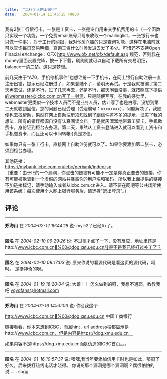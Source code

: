 ```yaml
---
title:  "工行个人网上银行"
date:   2004-01-14 11:46:15 +0800
---
```


我有2张工行银行卡，一张是工资卡，一张是专门用来交手机费用的卡（一个函数只实现一个功能，一个免费email账号只用来收取一个mailinglist，一张银行卡也只做一件事），对于工行的网银，我对他感兴趣的只是查询功能，这样在电脑前就可以查询每日交易明细，查询工资什么时候发进去发了多少。可惜还不支持Open Finacial eXchange：OFX http://www.ofx.net/ofx/default.asp 规范，否则我在money里面设置完毕，按一下下载，刷刷刷就可以自动下载所有交易明细，balance一清二楚。这只是梦想。  

前几天由于“A70，手机停机事件”也想注册一下手机卡，在网上银行自助注册一直注册出错，提示已经注册过了，如果登陆不了，请明天再试。于是我就被骗了第二天再去试，还是不行，过了几天再去，还是不行，那天闲着没事，就按照底下提供的webmaster@icbc.com.cn写了一封信，只是随便写写，在我的感觉里，webmaster更类似一个技术人员而不是业务人员，估计写了也是白写，没想到第二天就收到回信，您的问题已经受理（受理编号：xxxxxxxx），问题解决了，我随便也去找帮助，果然在网上自助注册须知找到了跟信件差不多的提示，证实了我的想法：所有的错误都源自没有认真阅读文档。于是就灰溜溜地带着工资卡，手机缴费卡，身份证到柜台去办理。第二天，果然从工资卡登陆进入就可以看到工资卡和手机缴费卡，而且还可以卡间转帐:)真是方便。  

如果你只有一张工行卡，直接网上自助注册就可以了。如果你要添加第二张卡，必须到柜台办理。  

其他链接：  
https://mybank.icbc.com.cn/icbc/perbank/index.jsp  
（重要：由于IE的一个漏洞，你点击的链接有可能不一定是你真正要去的链接，你有可能被欺骗到一个虚假的网站并暴露你的用户名和密码，所以我上面提供的链接不加链接标记，请手动输入或者从icbc.com.cn进入。请不要在网吧等公共场所使用该系统；每次使用个人网上银行服务后，请选择"退出登录"。）  


## 评论

*****
**郑海山** 在 *2004-02-12 19:44:18* 说: myie2？已经fix了。

*****
**匿名** 在 *2004-02-10 09:29:26* 说: 不过刚才点了一下，没有反应，地址里还是http://www.icbc.com.cn%00@dog.xmu.edu.cn/，是不是我已经打过补丁了？

*****
**匿名** 在 *2004-02-10 09:17:03* 说: 原来你说的看源代码是看这页的源代码，呵呵。
是挺神奇的呀。

*****
**匿名** 在 *2004-01-19 18:20:04* 说: 大哥！！ 怎么做到的呀，我想不通耶，教教我吧 yoyofans@hotmail.com

*****
**郑海山** 在 *2004-01-16 14:50:03* 说: 你点我这个

http://www.icbc.com.cn%00@dog.xmu.edu.cn 中国工商银行

链接看看，你本来想到ICBC，而且hint，url address栏都显示是http://www.icbc.com.cn，但是内容是https://dog.xmu.edu.cn。

如果内容不是https://dog.xmu.edu.cn而是伪造的ICBC首页。。。

*****
**匿名** 在 *2004-01-16 10:57:37* 说: 嘿嘿,我当年要添加信用卡时也是如此，郁闷了好久，后来拨打热线电话才晓得。
你说的那个漏洞是哪个漏洞啊？偶很怕怕的说……
sogg

